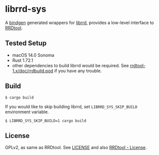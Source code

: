 # librrd-sys

A [bindgen](https://rust-lang.github.io/rust-bindgen/) generated wrappers for [librrd](https://oss.oetiker.ch/rrdtool/doc/librrd.en.html), provides a low-level interface to [RRDtool](https://oss.oetiker.ch/rrdtool/index.en.html).

## Tested Setup

- macOS 14.0 Sonoma
- Rust 1.72.1
- other dependencies to build librrd would be required. See
  [rrdtool-1.x/doc/rrdbuild.pod](https://github.com/oetiker/rrdtool-1.x/blob/master/doc/rrdbuild.pod) if you have any trouble.

## Build

```console
$ cargo build
```

If you would like to skip building librrd, set `LIBRRD_SYS_SKIP_BUILD` environment variable.

```console
$ LIBRRD_SYS_SKIP_BUILD=1 cargo build
```

## License

GPLv2, as same as RRDtool. See [LICENSE](LICENSE) and also [RRDtool - License](https://oss.oetiker.ch/rrdtool/license.en.html).
